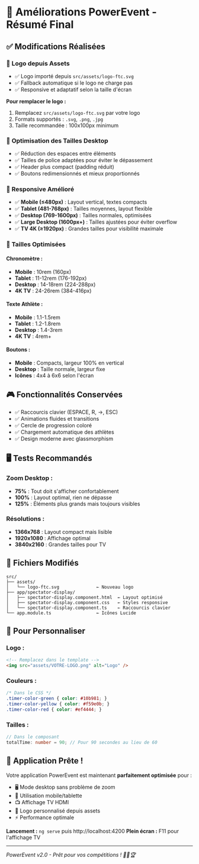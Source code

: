 # 🎯 Améliorations PowerEvent - Résumé Final

## ✅ **Modifications Réalisées**

### 📸 **Logo depuis Assets**
- ✅ Logo importé depuis `src/assets/logo-ftc.svg`
- ✅ Fallback automatique si le logo ne charge pas
- ✅ Responsive et adaptatif selon la taille d'écran

**Pour remplacer le logo :**
1. Remplacez `src/assets/logo-ftc.svg` par votre logo
2. Formats supportés : `.svg`, `.png`, `.jpg`
3. Taille recommandée : 100x100px minimum

### 📏 **Optimisation des Tailles Desktop**
- ✅ Réduction des espaces entre éléments
- ✅ Tailles de police adaptées pour éviter le dépassement
- ✅ Header plus compact (padding réduit)
- ✅ Boutons redimensionnés et mieux proportionnés

### 📱 **Responsive Amélioré**
- ✅ **Mobile (≤480px)** : Layout vertical, textes compacts
- ✅ **Tablet (481-768px)** : Tailles moyennes, layout flexible
- ✅ **Desktop (769-1600px)** : Tailles normales, optimisées
- ✅ **Large Desktop (1600px+)** : Tailles ajustées pour éviter overflow
- ✅ **TV 4K (≥1920px)** : Grandes tailles pour visibilité maximale

### 🎨 **Tailles Optimisées**

#### Chronomètre :
- **Mobile** : 10rem (160px)
- **Tablet** : 11-12rem (176-192px)  
- **Desktop** : 14-18rem (224-288px)
- **4K TV** : 24-26rem (384-416px)

#### Texte Athlète :
- **Mobile** : 1.1-1.5rem
- **Tablet** : 1.2-1.8rem
- **Desktop** : 1.4-3rem
- **4K TV** : 4rem+

#### Boutons :
- **Mobile** : Compacts, largeur 100% en vertical
- **Desktop** : Taille normale, largeur fixe
- **Icônes** : 4x4 à 6x6 selon l'écran

## 🎮 **Fonctionnalités Conservées**

- ✅ Raccourcis clavier (ESPACE, R, →, ESC)
- ✅ Animations fluides et transitions
- ✅ Cercle de progression coloré
- ✅ Chargement automatique des athlètes
- ✅ Design moderne avec glassmorphism

## 🖥️ **Tests Recommandés**

### Zoom Desktop :
- **75%** : Tout doit s'afficher confortablement
- **100%** : Layout optimal, rien ne dépasse
- **125%** : Éléments plus grands mais toujours visibles

### Résolutions :
- **1366x768** : Layout compact mais lisible
- **1920x1080** : Affichage optimal
- **3840x2160** : Grandes tailles pour TV

## 📁 **Fichiers Modifiés**

```
src/
├── assets/
│   └── logo-ftc.svg              ← Nouveau logo
├── app/spectator-display/
│   ├── spectator-display.component.html  ← Layout optimisé
│   ├── spectator-display.component.css   ← Styles responsive
│   └── spectator-display.component.ts    ← Raccourcis clavier
└── app.module.ts                 ← Icônes Lucide
```

## 🔄 **Pour Personnaliser**

### Logo :
```html
<!-- Remplacez dans le template -->
<img src="assets/VOTRE-LOGO.png" alt="Logo" />
```

### Couleurs :
```css
/* Dans le CSS */
.timer-color-green { color: #10b981; }
.timer-color-yellow { color: #f59e0b; }
.timer-color-red { color: #ef4444; }
```

### Tailles :
```typescript
// Dans le composant
totalTime: number = 90; // Pour 90 secondes au lieu de 60
```

## 🚀 **Application Prête !**

Votre application PowerEvent est maintenant **parfaitement optimisée** pour :
- 🖥️ Mode desktop sans problème de zoom
- 📱 Utilisation mobile/tablette  
- 📺 Affichage TV HDMI
- 🎨 Logo personnalisé depuis assets
- ⚡ Performance optimale

**Lancement :** `ng serve` puis http://localhost:4200
**Plein écran :** F11 pour l'affichage TV

---
*PowerEvent v2.0 - Prêt pour vos compétitions ! 🏋️‍♂️🏆*
